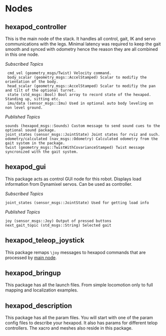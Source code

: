 # Nodes

## hexapod_controller

This is the main node of the stack. It handles all control, gait, IK and servo communications with the legs. Minimal latency was required to keep the gait smooth and synced with odometry hence the reason they are all combined in this one node.

*Subscribed Topics*

     cmd_vel (geometry_msgs/Twist) Velocity command.
     body_scalar (geometry_msgs::AccelStamped) Scalar to modifiy the orientation of the body.
     head_scalar (geometry_msgs::AccelStamped) Scalar to modifiy the pan and tilt of the optional turret.
     state (std_msgs::Bool) Bool array to record state of the hexapod. Standing up, sitting etc.
     imu/data (sensor_msgs::Imu) Used in optional auto body leveling on non level ground.

*Published Topics*

    sounds (hexapod_msgs::Sounds) Custom message to send sound cues to the optional sound package.
    joint_states (sensor_msgs::JointState) Joint states for rviz and such.
    odometry/calculated (nav_msgs::Odometry) Calculated odometry from the gait system in the package.
    twist (geometry_msgs::TwistWithCovarianceStamped) Twist message syncronized with the gait system.

## hexapod_gui

This package acts as control GUI node for this robot. Displays load information from Dynamixel servos. Can be used as controller.

*Subscribed Topics*

    joint_states (sensor_msgs::JointState) Used for getting load info

*Published Topics*

    joy (sensor_msgs::Joy) Output of pressed buttons
    next_gait_topic (std_msgs::String) Selected gait

## hexapod_teleop_joystick

This package remaps `\joy` messages to hexapod commands that are processed by [main node](#hexapod_controller).

## hexapod_bringup

This package has all the launch files. From simple locomotion only to full mapping and localization examples.

## hexapod_description

This package has all the param files. You will start with one of the param config files to describe your hexapod. It also has params for different telop controllers. The xacro and meshes also reside in this package.
